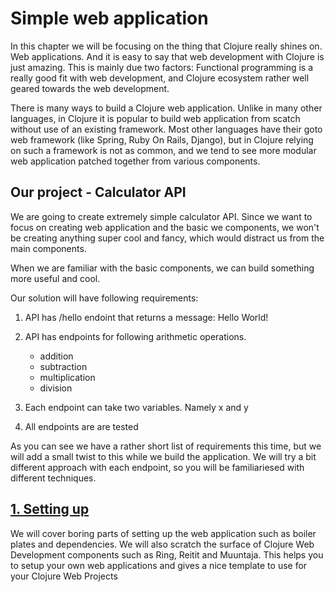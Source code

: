# Simple web application

In this chapter we will be focusing on the thing that Clojure really shines on.
Web applications.
And it is easy to say that web development with Clojure is just amazing.
This is mainly due two factors:
Functional programming is a really good fit with web development,
and Clojure ecosystem rather well geared towards the web development.

There is many ways to build a Clojure web application.
Unlike in many other languages,
in Clojure it is popular to build web application from scatch without use of an existing framework.
Most other languages have their goto web framework (like Spring, Ruby On Rails, Django),
but in Clojure relying on such a framework is not as common,
and we tend to see more modular web application patched together from various components.

## Our project - Calculator API

We are going to create extremely simple calculator API.
Since we want to focus on creating web application and the basic we components,
we won't be creating anything super cool and fancy,
which would distract us from the main components.

When we are familiar with the basic components,
we can build something more useful and cool.

Our solution will have following requirements:

1. API has /hello endoint that returns a message: Hello World!

2. API has endpoints for following arithmetic operations.
   - addition
   - subtraction
   - multiplication
   - division

3. Each endpoint can take two variables. Namely x and y

4. All endpoints are are tested

As you can see we have a rather short list of requirements this time,
but we will add a small twist to this while we build the application.
We will try a bit different approach with each endpoint,
so you will be familiariesed with different techniques.

## [1. Setting up](1-setting-up.md)

We will cover boring parts of setting up the web application such as boiler plates and dependencies.
We will also scratch the surface of Clojure Web Development components such as Ring, Reitit and Muuntaja.
This helps you to setup your own web applications and gives a nice template to use for your Clojure Web Projects